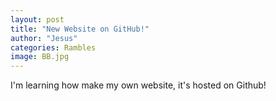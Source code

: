 ```yaml
---
layout: post
title: "New Website on GitHub!"
author: "Jesus"
categories: Rambles
image: BB.jpg
---
```


I'm learning how make my own website, it's hosted on Github! 
